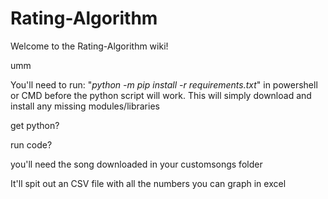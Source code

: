 # Rating-Algorithm
Welcome to the Rating-Algorithm wiki!

umm

You'll need to run: "*python -m pip install -r requirements.txt*" in powershell or CMD before the python script will work. This will simply download and install any missing modules/libraries

get python?

run code?

you'll need the song downloaded in your customsongs folder

It'll spit out an CSV file with all the numbers you can graph in excel
